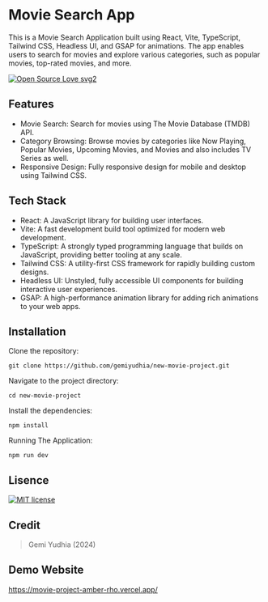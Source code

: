 # Movie Search App
This is a Movie Search Application built using React, Vite, TypeScript, Tailwind CSS, Headless UI, and GSAP for animations. The app enables users to search for movies and explore various categories, such as popular movies, top-rated movies, and more.

[![Open Source Love svg2](https://badges.frapsoft.com/os/v2/open-source.svg?v=103)](https://github.com/ellerbrock/open-source-badges/)

## Features

- Movie Search: Search for movies using The Movie Database (TMDB) API.
- Category Browsing: Browse movies by categories like Now Playing, Popular Movies, Upcoming Movies, and Movies and also includes TV Series as well.
- Responsive Design: Fully responsive design for mobile and desktop using Tailwind CSS.

## Tech Stack

- React: A JavaScript library for building user interfaces.
- Vite: A fast development build tool optimized for modern web development.
- TypeScript: A strongly typed programming language that builds on JavaScript, providing better tooling at any scale.
- Tailwind CSS: A utility-first CSS framework for rapidly building custom designs.
- Headless UI: Unstyled, fully accessible UI components for building interactive user experiences.
- GSAP: A high-performance animation library for adding rich animations to your web apps.

## Installation
Clone the repository:
```
git clone https://github.com/gemiyudhia/new-movie-project.git
```
Navigate to the project directory:
```
cd new-movie-project
```
Install the dependencies:
```
npm install
```
Running The Application:
```
npm run dev
```

## Lisence
[![MIT license](https://img.shields.io/badge/License-MIT-blue.svg)](https://lbesson.mit-license.org/)

## Credit
> Gemi Yudhia (2024)

## Demo Website
https://movie-project-amber-rho.vercel.app/
